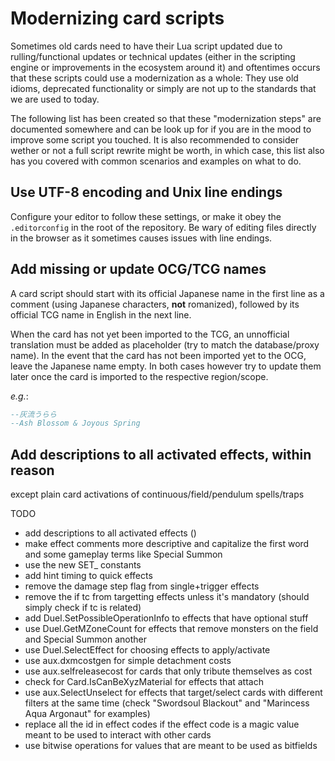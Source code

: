# Modernizing card scripts

Sometimes old cards need to have their Lua script updated due to rulling/functional updates or technical updates (either in the scripting engine or improvements in the ecosystem around it) and oftentimes occurs that these scripts could use a modernization as a whole: They use old idioms, deprecated functionality or simply are not up to the standards that we are used to today.

The following list has been created so that these "modernization steps" are documented somewhere and can be look up for if you are in the mood to improve some script you touched. It is also recommended to consider wether or not a full script rewrite might be worth, in which case, this list also has you covered with common scenarios and examples on what to do.

## Use UTF-8 encoding and Unix line endings

Configure your editor to follow these settings, or make it obey the `.editorconfig` in the root of the repository. Be wary of editing files directly in the browser as it sometimes causes issues with line endings.

## Add missing or update OCG/TCG names

A card script should start with its official Japanese name in the first line as a comment (using Japanese characters, **not** romanized), followed by its official TCG name in English in the next line.

When the card has not yet been imported to the TCG, an unnofficial translation must be added as placeholder (try to match the database/proxy name). In the event that the card has not been imported yet to the OCG, leave the Japanese name empty. In both cases however try to update them later once the card is imported to the respective region/scope.

_e.g._:
```lua
--灰流うらら
--Ash Blossom & Joyous Spring
```

## Add descriptions to all activated effects, within reason

except plain card activations of continuous/field/pendulum spells/traps

TODO

- add descriptions to all activated effects ()
- make effect comments more descriptive and capitalize the first word and some gameplay terms like Special Summon
- use the new SET_ constants
- add hint timing to quick effects
- remove the damage step flag from single+trigger effects
- remove the if tc from targetting effects unless it's mandatory (should simply check if tc is related)
- add Duel.SetPossibleOperationInfo to effects that have optional stuff
- use Duel.GetMZoneCount for effects that remove monsters on the field and Special Summon another
- use Duel.SelectEffect for choosing effects to apply/activate
- use aux.dxmcostgen for simple detachment costs
- use aux.selfreleasecost for cards that only tribute themselves as cost
- check for Card.IsCanBeXyzMaterial for effects that attach
- use aux.SelectUnselect for effects that target/select cards with different filters at the same time (check "Swordsoul Blackout" and "Marincess Aqua Argonaut" for examples)
- replace all the id in effect codes if the effect code is a magic value meant to be used to interact with other cards
- use bitwise operations for values that are meant to be used as bitfields
